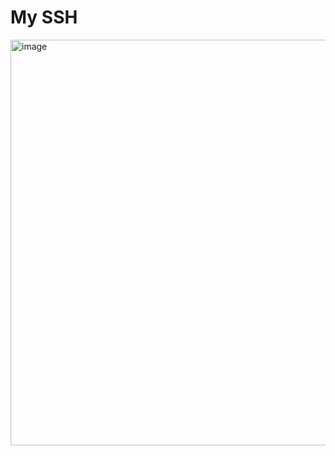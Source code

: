 # My SSH
<img width="649" alt="image" src="https://github.com/alvinalfandy/ssh/assets/64345368/a6dafbe9-30aa-4239-80cc-95f50d6f07b3">
